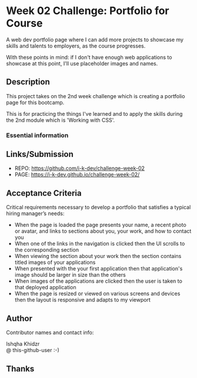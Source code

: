 # Week 02 Challenge: Portfolio for Course

A web dev portfolio page where I can add more projects to showcase my skills and talents to employers, as the course progresses. 

With these points in mind: if I don't have enough web applications to showcase at this point, I'll use placeholder images and names. 

## Description

This project takes on the 2nd week challenge which is creating a portfolio page for this bootcamp.

This is for practicing the things I've learned and to apply the skills during the 2nd module which is 'Working with CSS'.

### Essential information

## Links/Submission

* REPO: https://github.com/i-k-dev/challenge-week-02
* PAGE: https://i-k-dev.github.io/challenge-week-02/

## Acceptance Criteria

Critical requirements necessary to develop a portfolio that satisfies a typical hiring manager’s needs:

* When the page is loaded the page presents your name, a recent photo or avatar, and links to sections about you, your work, and how to contact you
* When one of the links in the navigation is clicked then the UI scrolls to the corresponding section
* When viewing the section about your work then the section contains titled images of your applications
* When presented with the your first application then that application's image should be larger in size than the others
* When images of the applications are clicked then the user is taken to that deployed application
* When the page is resized or viewed on various screens and devices then the layout is responsive and adapts to my viewport

## Author

Contributor names and contact info:

Ishqha Khidzr  
@ this-github-user :-)

## Thanks